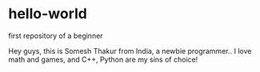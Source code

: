 # hello-world
first repository of a beginner

Hey guys, 
this is Somesh Thakur from India, a newbie programmer.. I love math and games, and C++, Python are my sins of choice!
